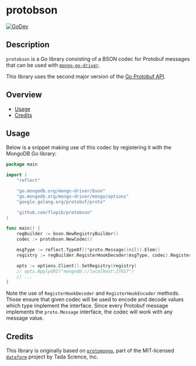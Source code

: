 # protobson

[![GoDev](https://img.shields.io/static/v1?label=godev&message=reference&color=00add8)](https://pkg.go.dev/mod/github.com/flopib/protobson)

## Description

`protobson` is a Go library consisting of a BSON codec for Protobuf messages that can be used with [`mongo-go-driver`](https://github.com/mongodb/mongo-go-driver).

This library uses the second major version of the [Go Protobuf API](https://pkg.go.dev/mod/google.golang.org/protobuf).

## Overview

- [Usage](#usage)
- [Credits](#Credits)

## Usage

Below is a snippet making use of this codec by registering it with the MongoDB Go library:

```go
package main

import (
    "reflect"

    "go.mongodb.org/mongo-driver/bson"
    "go.mongodb.org/mongo-driver/mongo/options"
    "google.golang.org/protobuf/proto"

    "github.com/flopib/protobson"
)

func main() {
    regBuilder := bson.NewRegistryBuilder()
    codec := protobson.NewCodec()

    msgType := reflect.TypeOf((*proto.Message)(nil)).Elem()
    registry := regBuilder.RegisterHookDecoder(msgType, codec).RegisterHookEncoder(msgType, codec).Build()

    opts := options.Client().SetRegistry(registry)
    // opts.ApplyURI("mongodb://localhost:27017")
    // ...
}
```

Note the use of `RegisterHookDecoder` and `RegisterHookEncoder` methods. Those ensure that given codec will be used to encode and decode values which type implement the interface. Since every Protobuf message implements the `proto.Message` interface, the codec will work with any message value.

## Credits

This library is originally based on [`protomongo`](https://github.com/dataform-co/dataform/blob/master/protomongo), part of the MIT-licensed [`dataform`](https://github.com/dataform-co/dataform) project by Tada Science, Inc.
